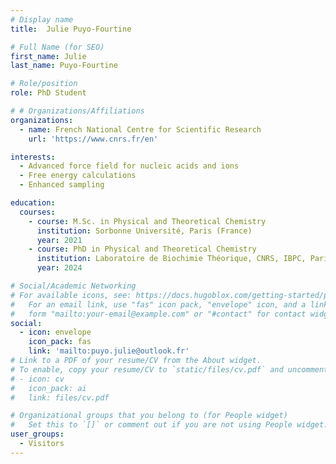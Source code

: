 ```yaml
---
# Display name
title:  Julie Puyo-Fourtine

# Full Name (for SEO)
first_name: Julie
last_name: Puyo-Fourtine

# Role/position
role: PhD Student

# # Organizations/Affiliations
organizations:
  - name: French National Centre for Scientific Research
    url: 'https://www.cnrs.fr/en'

interests:
  - Advanced force field for nucleic acids and ions
  - Free energy calculations
  - Enhanced sampling

education:
  courses:
    - course: M.Sc. in Physical and Theoretical Chemistry
      institution: Sorbonne Université, Paris (France)
      year: 2021
    - course: PhD in Physical and Theoretical Chemistry
      institution: Laboratoire de Biochimie Théorique, CNRS, IBPC, Paris (France)
      year: 2024

# Social/Academic Networking
# For available icons, see: https://docs.hugoblox.com/getting-started/page-builder/#icons
#   For an email link, use "fas" icon pack, "envelope" icon, and a link in the
#   form "mailto:your-email@example.com" or "#contact" for contact widget.
social:
  - icon: envelope
    icon_pack: fas
    link: 'mailto:puyo.julie@outlook.fr'
# Link to a PDF of your resume/CV from the About widget.
# To enable, copy your resume/CV to `static/files/cv.pdf` and uncomment the lines below.
# - icon: cv
#   icon_pack: ai
#   link: files/cv.pdf

# Organizational groups that you belong to (for People widget)
#   Set this to `[]` or comment out if you are not using People widget.
user_groups:
  - Visitors
---
```


